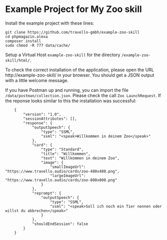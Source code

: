 # Example Project for My Zoo skill

Install the example project with these lines:

```
git clone https://github.com/travello-gmbh/example-zoo-skill
cd phpmagazin.alexa
composer install
sudo chmod -R 777 data/cache/
```

Setup a Virtual Host `example-zoo-skill` for the directory `/example-zoo-skill/html/`. 

To check the correct installation of the application, please open the URL http://example-zoo-skill/ in your browser. 
You should get a JSON output with a little welcome message.

If you have Postman up and running, you can import the file `/data/postman/collection.json`. Please check the call
`Zoo LaunchRequest`. If the reponse looks similar to this the installation was successful:

```
    {
        "version": "1.0",
        "sessionAttributes": [],
        "response": {
            "outputSpeech": {
                "type": "SSML",
                "ssml": "<speak>Willkommen in deinem Zoo</speak>"
            },
            "card": {
                "type": "Standard",
                "title": "Willkommen",
                "text": "Willkommen in deinem Zoo",
                "image": {
                    "smallImageUrl": "https://www.travello.audio/cards/zoo-480x480.png",
                    "largeImageUrl": "https://www.travello.audio/cards/zoo-800x800.png"
                }
            },
            "reprompt": {
                "outputSpeech": {
                    "type": "SSML",
                    "ssml": "<speak>Soll ich noch ein Tier nennen oder willst du abbrechen</speak>"
                }
            },
            "shouldEndSession": false
        }
    }
```
